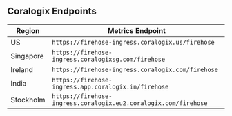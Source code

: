  ## Coralogix Endpoints

 | Region    | Metrics Endpoint
 |-----------|-----------------------------------------------------------------|
 | US        | `https://firehose-ingress.coralogix.us/firehose`                |
 | Singapore | `https://firehose-ingress.coralogixsg.com/firehose`             |
 | Ireland   | `https://firehose-ingress.coralogix.com/firehose`               |
 | India     | `https://firehose-ingress.app.coralogix.in/firehose`            |
 | Stockholm | `https://firehose-ingress.coralogix.eu2.coralogix.com/firehose` |
